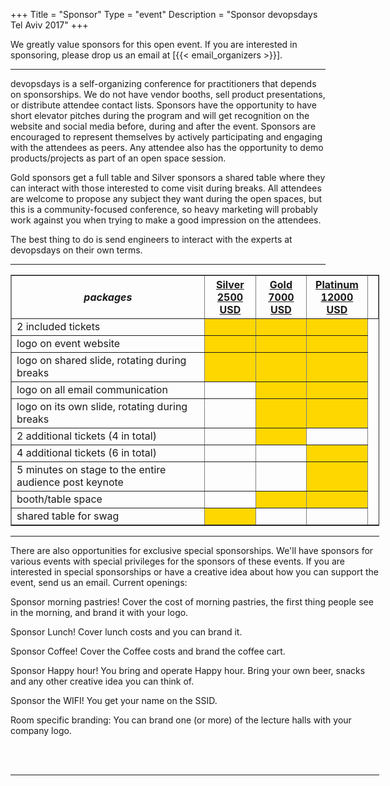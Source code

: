 +++
Title = "Sponsor"
Type = "event"
Description = "Sponsor devopsdays Tel Aviv 2017"
+++

We greatly value sponsors for this open event.  If you are interested in sponsoring, please drop us an email at [{{< email_organizers >}}].

<hr>

devopsdays is a self-organizing conference for practitioners that depends on sponsorships. We do not have vendor booths, sell product presentations, or distribute attendee contact lists. Sponsors have the opportunity to have short elevator pitches during the program and will get recognition on the website and social media before, during and after the event. Sponsors are encouraged to represent themselves by actively participating and engaging with the attendees as peers. Any attendee also has the opportunity to demo products/projects as part of an open space session.
<p>
Gold sponsors get a full table and Silver sponsors a shared table where they can interact with those interested to come visit during breaks. All attendees are welcome to propose any subject they want during the open spaces, but this is a community-focused conference, so heavy marketing will probably work against you when trying to make a good impression on the attendees.
<p>
The best thing to do is send engineers to interact with the experts at devopsdays on their own terms.
<p>

<hr/>

<div style="width:590px">
<table border=1 cellspacing=1>
  <tr>
    <th><i>packages</i></th>
    <th><center><b><u>Silver<br />2500 USD</u></center></b></th>
    <th><center><b><u>Gold<br />7000 USD</u></center></b></th>
    <th><center><b><u>Platinum<br />12000 USD</u></center></b></th>
    <th></th>
  </tr>
<tr><td>2 included tickets</td><td bgcolor="gold">&nbsp;</td><td bgcolor="gold">&nbsp;</td><td bgcolor="gold">&nbsp;</td></tr>
<tr><td>logo on event website</td><td bgcolor="gold">&nbsp;</td><td bgcolor="gold">&nbsp;</td><td bgcolor="gold">&nbsp;</td></tr>
<tr><td>logo on shared slide, rotating during breaks</td><td bgcolor="gold">&nbsp;</td><td bgcolor="gold">&nbsp;</td><td bgcolor="gold">&nbsp;</td></tr>
<tr><td>logo on all email communication</td><td>&nbsp;</td><td bgcolor="gold">&nbsp;</td><td bgcolor="gold">&nbsp;</td></tr>
<tr><td>logo on its own slide, rotating during breaks</td><td>&nbsp;</td><td bgcolor="gold">&nbsp;</td><td bgcolor="gold">&nbsp;</td></tr>
<tr><td>2 additional tickets (4 in total)</td><td>&nbsp;</td><td bgcolor="gold">&nbsp;</td><td>&nbsp;</td></tr>
<tr><td>4 additional tickets (6 in total)</td><td>&nbsp;</td><td>&nbsp;</td><td bgcolor="gold">&nbsp;</td></tr>
<tr><td>5 minutes on stage to the entire audience post keynote</td><td>&nbsp;</td><td>&nbsp;</td><td bgcolor="gold">&nbsp;</td></tr>
<tr><td>booth/table space</td><td>&nbsp;</td><td bgcolor="gold">&nbsp;</td><td bgcolor="gold">&nbsp;</td></tr>
<tr><td>shared table for swag</td><td bgcolor="gold">&nbsp;</td><td>&nbsp;</td><td>&nbsp;</td></tr>
</table>
<hr/>
There are also opportunities for exclusive special sponsorships. We'll have sponsors for various events with special privileges for the sponsors of these events. If you are interested in special sponsorships or have a creative idea about how you can support the event, send us an email.
Current openings:

Sponsor morning pastries! Cover the cost of morning pastries, the first thing people see in the morning, and brand it with your logo.

Sponsor Lunch! Cover lunch costs and you can brand it.

Sponsor Coffee! Cover the Coffee costs and brand the coffee cart.

Sponsor Happy hour! You bring and operate Happy hour. Bring your own beer, snacks and any other creative idea you can think of.

Sponsor the WIFI! You get your name on the SSID.

Room specific branding:
You can brand one (or more) of the lecture halls with your company logo.


<br/>
<br/>


<hr/>

